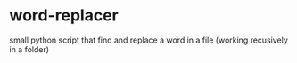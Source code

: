 # word-replacer
small python script that find and replace a word in a file (working recusively in a folder)
